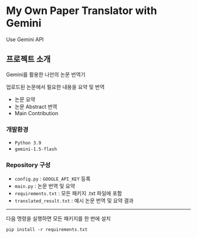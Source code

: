 # My Own Paper Translator with Gemini
Use Gemini API

## 프로젝트 소개
Gemini를 활용한 나만의 논문 번역기

업로드된 논문에서 필요한 내용을 요약 및 번역
- 논문 요약
- 논문 Abstract 번역
- Main Contribution

### 개발환경
- `Python 3.9`
- `gemini-1.5-flash`

### Repository 구성
- `config.py` : `GOOGLE_API_KEY` 등록
- `main.py` : 논문 번역 및 요약
- `requirements.txt` : 모든 패키지 .txt 파일에 포함
- `translated_result.txt` : 예시 논문 번역 및 요약 결과
---
다음 명령을 실행하면 모든 패키지를 한 번에 설치
    
    pip install -r requirements.txt